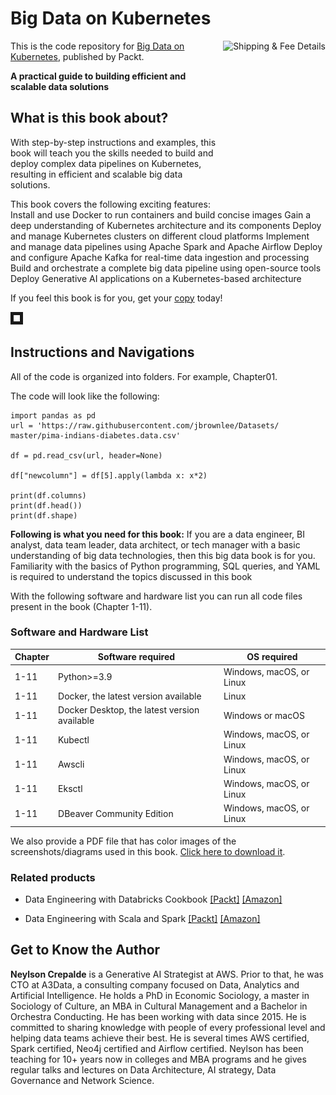 # Big Data on Kubernetes

<a href="https://www.amazon.com/Big-Data-Kubernetes-practical-efficient/dp/1835462146/ref=tmm_pap_swatch_0?_encoding=UTF8&dib_tag=se&dib=eyJ2IjoiMSJ9.f-qgjQEcIcUJ87LXGDQGLtg8bYoODUh-eqkvU-Lk08Gl_Dehn2iyKELYaqXZj2j9zLVxCiWuGdfi-tpY0sA8AzZV9GrYd1fcc4_QobRvWovbWkHMmpfqitRy0NFcoit9QiwnQ8gXFGDd-HQqjgK1cA.6i1oTi7zW4AIDD_NCZwG5lcXrYhl5Ht0d5K1OPMZqNw&qid=1720678581&sr=1-3&utm_source=github&utm_medium=repository&utm_campaign=9781835082287"><img src="https://m.media-amazon.com/images/I/810h3uxswlL._SL1500_.jpg" alt="Shipping & Fee Details" height="256px" align="right"></a>

This is the code repository for [Big Data on Kubernetes](https://www.amazon.com/Big-Data-Kubernetes-practical-efficient/dp/1835462146/ref=tmm_pap_swatch_0?_encoding=UTF8&dib_tag=se&dib=eyJ2IjoiMSJ9.f-qgjQEcIcUJ87LXGDQGLtg8bYoODUh-eqkvU-Lk08Gl_Dehn2iyKELYaqXZj2j9zLVxCiWuGdfi-tpY0sA8AzZV9GrYd1fcc4_QobRvWovbWkHMmpfqitRy0NFcoit9QiwnQ8gXFGDd-HQqjgK1cA.6i1oTi7zW4AIDD_NCZwG5lcXrYhl5Ht0d5K1OPMZqNw&qid=1720678581&sr=1-3&utm_source=github&utm_medium=repository&utm_campaign=9781835082287), published by Packt.

**A practical guide to building efficient and 
scalable data solutions**

## What is this book about?
With step-by-step instructions and examples, this book will teach you the skills needed to build and deploy complex data pipelines on Kubernetes, resulting in efficient and scalable big data solutions.

This book covers the following exciting features:
Install and use Docker to run containers and build concise images
Gain a deep understanding of Kubernetes architecture and its components
Deploy and manage Kubernetes clusters on different cloud platforms
Implement and manage data pipelines using Apache Spark and Apache Airflow
Deploy and configure Apache Kafka for real-time data ingestion and processing
Build and orchestrate a complete big data pipeline using open-source tools
Deploy Generative AI applications on a Kubernetes-based architecture

If you feel this book is for you, get your [copy](https://www.amazon.com/dp/1835462146) today!

<a href="https://www.packtpub.com/?utm_source=github&utm_medium=banner&utm_campaign=GitHubBanner"><img src="https://raw.githubusercontent.com/PacktPublishing/GitHub/master/GitHub.png" 
alt="https://www.packtpub.com/" border="5" /></a>

## Instructions and Navigations
All of the code is organized into folders. For example, Chapter01.

The code will look like the following:
```
import pandas as pd
url = 'https://raw.githubusercontent.com/jbrownlee/Datasets/
master/pima-indians-diabetes.data.csv'

df = pd.read_csv(url, header=None)

df["newcolumn"] = df[5].apply(lambda x: x*2)

print(df.columns)
print(df.head())
print(df.shape)

```

**Following is what you need for this book:**
If you are a data engineer, BI analyst, data team leader, data architect, or tech manager with a basic understanding of big data technologies, then this big data book is for you. Familiarity with the basics of Python programming, SQL queries, and YAML is required to understand the topics discussed in this book

With the following software and hardware list you can run all code files present in the book (Chapter 1-11).
### Software and Hardware List
| Chapter | Software required | OS required |
| -------- | ------------------------------------ | ----------------------------------- |
| 1-11 | Python>=3.9 | Windows, macOS, or Linux |
| 1-11 | Docker, the latest version available | Linux |
| 1-11 | Docker Desktop, the latest version available | Windows or macOS |
| 1-11 | Kubectl | Windows, macOS, or Linux |
| 1-11 | Awscli | Windows, macOS, or Linux |
| 1-11 | Eksctl | Windows, macOS, or Linux |
| 1-11 | DBeaver Community Edition | Windows, macOS, or Linux |


We also provide a PDF file that has color images of the screenshots/diagrams used in this book. [Click here to download it]().

### Related products
* Data Engineering with Databricks Cookbook [[Packt]](https://www.packtpub.com/en-in/product/data-engineering-with-databricks-cookbook-9781837633357?type=subscription) [[Amazon]](https://www.amazon.com/dp/1837633355)

* Data Engineering with Scala and Spark [[Packt]](https://www.packtpub.com/en-in/product/data-engineering-with-scala-and-spark-9781804612583?type=subscription) [[Amazon]](https://www.amazon.com/dp/1804612588)


## Get to Know the Author
**Neylson Crepalde**
is a Generative AI Strategist at AWS. Prior to that, he was CTO at A3Data, a consulting company focused on Data, Analytics and Artificial Intelligence. He holds a PhD in Economic Sociology, a master in Sociology of Culture, an MBA in Cultural Management and a Bachelor in Orchestra Conducting. He has been working with data since 2015. He is committed to sharing knowledge with people of every professional level and helping data teams achieve their best. He is several times AWS certified, Spark certified, Neo4j certified and Airflow certified. Neylson has been teaching for 10+ years now in colleges and MBA programs and he gives regular talks and lectures on Data Architecture, AI strategy, Data Governance and Network Science.

